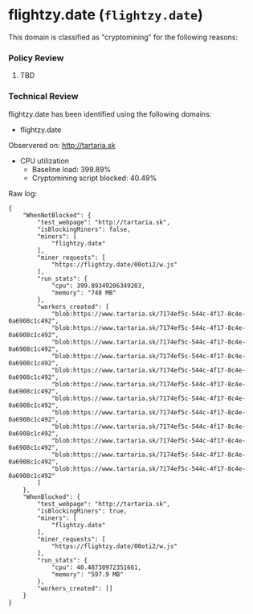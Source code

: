 # flightzy.date (`flightzy.date`)

This domain is classified as "cryptomining" for the following reasons:

### Policy Review

1. TBD

### Technical Review
flightzy.date has been identified using the following domains:
- flightzy.date

Observered on: http://tartaria.sk
- CPU utilization
    - Baseline load: 399.89%
    - Cryptomining script blocked: 40.49%

Raw log:
```
{
    "WhenNotBlocked": {
        "test_webpage": "http://tartaria.sk",
        "isBlockingMiners": false,
        "miners": [
            "flightzy.date"
        ],
        "miner_requests": [
            "https://flightzy.date/00oti2/w.js"
        ],
        "run_stats": {
            "cpu": 399.89349206349203,
            "memory": "748 MB"
        },
        "workers_created": [
            "blob:https://www.tartaria.sk/7174ef5c-544c-4f17-8c4e-0a6908c1c492",
            "blob:https://www.tartaria.sk/7174ef5c-544c-4f17-8c4e-0a6908c1c492",
            "blob:https://www.tartaria.sk/7174ef5c-544c-4f17-8c4e-0a6908c1c492",
            "blob:https://www.tartaria.sk/7174ef5c-544c-4f17-8c4e-0a6908c1c492",
            "blob:https://www.tartaria.sk/7174ef5c-544c-4f17-8c4e-0a6908c1c492",
            "blob:https://www.tartaria.sk/7174ef5c-544c-4f17-8c4e-0a6908c1c492",
            "blob:https://www.tartaria.sk/7174ef5c-544c-4f17-8c4e-0a6908c1c492",
            "blob:https://www.tartaria.sk/7174ef5c-544c-4f17-8c4e-0a6908c1c492",
            "blob:https://www.tartaria.sk/7174ef5c-544c-4f17-8c4e-0a6908c1c492",
            "blob:https://www.tartaria.sk/7174ef5c-544c-4f17-8c4e-0a6908c1c492",
            "blob:https://www.tartaria.sk/7174ef5c-544c-4f17-8c4e-0a6908c1c492",
            "blob:https://www.tartaria.sk/7174ef5c-544c-4f17-8c4e-0a6908c1c492"
        ]
    },
    "WhenBlocked": {
        "test_webpage": "http://tartaria.sk",
        "isBlockingMiners": true,
        "miners": [
            "flightzy.date"
        ],
        "miner_requests": [
            "https://flightzy.date/00oti2/w.js"
        ],
        "run_stats": {
            "cpu": 40.48730972351661,
            "memory": "597.9 MB"
        },
        "workers_created": []
    }
}
```